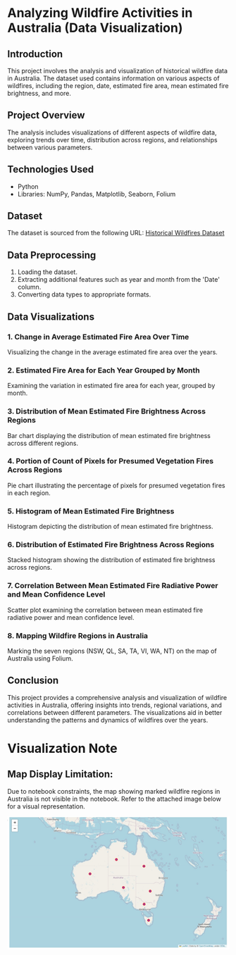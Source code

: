 # Analyzing Wildfire Activities in Australia (Data Visualization)

## Introduction

This project involves the analysis and visualization of historical wildfire data in Australia. The dataset used contains information on various aspects of wildfires, including the region, date, estimated fire area, mean estimated fire brightness, and more.

## Project Overview

The analysis includes visualizations of different aspects of wildfire data, exploring trends over time, distribution across regions, and relationships between various parameters.

## Technologies Used

- Python
- Libraries: NumPy, Pandas, Matplotlib, Seaborn, Folium

## Dataset

The dataset is sourced from the following URL:
[Historical Wildfires Dataset](https://cf-courses-data.s3.us.cloud-object-storage.appdomain.cloud/IBMDeveloperSkillsNetwork-DV0101EN-SkillsNetwork/Data%20Files/Historical_Wildfires.csv)

## Data Preprocessing

1. Loading the dataset.
2. Extracting additional features such as year and month from the 'Date' column.
3. Converting data types to appropriate formats.

## Data Visualizations

### 1. Change in Average Estimated Fire Area Over Time

Visualizing the change in the average estimated fire area over the years.

### 2. Estimated Fire Area for Each Year Grouped by Month

Examining the variation in estimated fire area for each year, grouped by month.

### 3. Distribution of Mean Estimated Fire Brightness Across Regions

Bar chart displaying the distribution of mean estimated fire brightness across different regions.

### 4. Portion of Count of Pixels for Presumed Vegetation Fires Across Regions

Pie chart illustrating the percentage of pixels for presumed vegetation fires in each region.

### 5. Histogram of Mean Estimated Fire Brightness

Histogram depicting the distribution of mean estimated fire brightness.

### 6. Distribution of Estimated Fire Brightness Across Regions

Stacked histogram showing the distribution of estimated fire brightness across regions.

### 7. Correlation Between Mean Estimated Fire Radiative Power and Mean Confidence Level

Scatter plot examining the correlation between mean estimated fire radiative power and mean confidence level.

### 8. Mapping Wildfire Regions in Australia

Marking the seven regions (NSW, QL, SA, TA, VI, WA, NT) on the map of Australia using Folium.

## Conclusion

This project provides a comprehensive analysis and visualization of wildfire activities in Australia, offering insights into trends, regional variations, and correlations between different parameters. The visualizations aid in better understanding the patterns and dynamics of wildfires over the years.

# Visualization Note

## **Map Display Limitation:**
Due to notebook constraints, the map showing marked wildfire regions in Australia is not visible in the notebook. Refer to the attached image below for a visual representation.

![aus_map_image](https://github.com/JayshreeMishra/analyzing_wildfire_activities_in_australia/blob/main/Aus_fire_map.jpeg)
